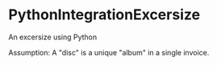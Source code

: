 # PythonIntegrationExcersize
An excersize using Python

Assumption: 
A "disc" is a unique "album" in a single invoice. 
